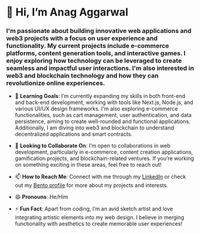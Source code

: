 # 👋 Hi, I’m Anag Aggarwal
### I'm passionate about building innovative web applications and web3 projects with a focus on user experience and functionality. My current projects include e-commerce platforms, content generation tools, and interactive games. I enjoy exploring how technology can be leveraged to create seamless and impactful user interactions. I'm also interested in web3 and blockchain technology and how they can revolutionize online experiences.

- 🌱 **Learning Goals**: I’m currently expanding my skills in both front-end and back-end development, working with tools like Next.js, Node.js, and various UI/UX design frameworks. I'm also exploring e-commerce functionalities, such as cart management, user authentication, and data persistence, aiming to create well-rounded and functional applications. Additionally, I am diving into web3 and blockchain to understand decentralized applications and smart contracts.

- 💞️ **Looking to Collaborate On**: I’m open to collaborations in web development, particularly in e-commerce, content creation applications, gamification projects, and blockchain-related ventures. If you’re working on something exciting in these areas, feel free to reach out!

- 📫 **How to Reach Me**: Connect with me through my [LinkedIn](https://www.linkedin.com/in/anagaggarwal/) or check out my [Bento profile](https://bento.me/anag) for more about my projects and interests.

- 😄 **Pronouns**: He/Him

- ⚡ **Fun Fact**: Apart from coding, I’m an avid sketch artist and love integrating artistic elements into my web design. I believe in merging functionality with aesthetics to create memorable user experiences!

<!---
Anag0710/Anag0710 is a ✨ special ✨ repository because its `README.md` (this file) appears on your GitHub profile.
You can click the Preview link to take a look at your changes.
--->

